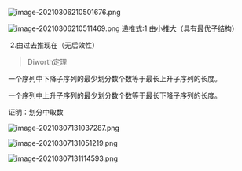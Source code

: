 

![image-20210306210501676.png](WEBRESOURCE4b8714a090fc05a98a12de8d23484436.png)


![image-20210306210511469.png](WEBRESOURCE260143d7571d89136f0145ee1c2d9a19.png)
递推式:1.由小推大（具有最优子结构）

​	2.由过去推现在（无后效性）





> Diworth定理

一个序列中下降子序列的最少划分数个数等于最长上升子序列的长度。

一个序列中上升子序列的最少划分数个数等于最长下降子序列的长度。

证明：划分中取数






![image-20210307131037287.png](WEBRESOURCE9dc82277dabbd4588fc174c22c04545f.png)


![image-20210307131051219.png](WEBRESOURCEb0aa79664bdab45b79a50c26c2c85035.png)


![image-20210307131114593.png](WEBRESOURCEeca76427cd35e6f1b3b5d3bfeade1d86.png)